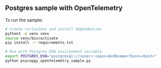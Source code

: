 ## Postgres sample with OpenTelemetry
To run the sample:
```bash
# Create virtualenv and install dependencies
python3 -m venv venv
source venv/bin/activate
pip install -r requirements.txt

# Run with Postgres DSN environment variable
export POSTGRES_DSN="postgresql://<user>:<pass>@<dbname>?host=<host>"
python psycopgy_opentelemetry_sample.py 
```
